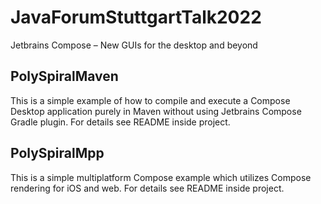 # JavaForumStuttgartTalk2022
Jetbrains Compose – New GUIs for the desktop and beyond

## PolySpiralMaven

This is a simple example of how to compile and execute a Compose Desktop application
purely in Maven without using Jetbrains Compose Gradle plugin. For details see README inside project.

## PolySpiralMpp

This is a simple multiplatform Compose example which utilizes Compose rendering for
iOS  and web. For details see README inside project.
